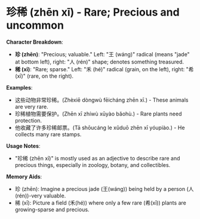 # **珍稀 (zhēn xī) - Rare; Precious and uncommon**

**Character Breakdown**:  
- **珍 (zhēn)**: "Precious; valuable." Left: "王 (wáng)" radical (means "jade" at bottom left), right: "人 (rén)" shape; denotes something treasured.  
- **稀 (xī)**: "Rare; sparse." Left: "禾 (hé)" radical (grain, on the left), right: "希 (xī)" (rare, on the right).

**Examples**:  
- 这些动物非常珍稀。(Zhèxiē dòngwù fēicháng zhēn xī.) - These animals are very rare.  
- 珍稀植物需要保护。(Zhēn xī zhíwù xūyào bǎohù.) - Rare plants need protection.  
- 他收藏了许多珍稀邮票。(Tā shōucáng le xǔduō zhēn xī yóupiào.) - He collects many rare stamps.

**Usage Notes**:  
- "珍稀 (zhēn xī)" is mostly used as an adjective to describe rare and precious things, especially in zoology, botany, and collectibles.

**Memory Aids**:  
- 珍 (zhēn): Imagine a precious jade (王(wáng)) being held by a person (人(rén))-very valuable.  
- 稀 (xī): Picture a field (禾(hé)) where only a few rare (希(xī)) plants are growing-sparse and precious.